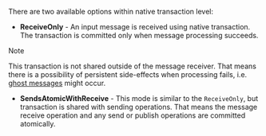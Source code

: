 There are two available options within native transaction level:

 * **ReceiveOnly** - An input message is received using native transaction. The transaction is committed only when message processing succeeds.

> [!NOTE]
> This transaction is not shared outside of the message receiver. That means there is a possibility of persistent side-effects when processing fails, i.e. [ghost messages](/nservicebus/concepts/glossary.md#ghost-message) might occur.

 * **SendsAtomicWithReceive** - This mode is similar to the `ReceiveOnly`, but transaction is shared with sending operations. That means the message receive operation and any send or publish operations are committed atomically.
